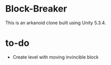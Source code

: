 # Block-Breaker
This is an arkanoid clone built using Unity 5.3.4.


# to-do
- Create level with moving invincible block
